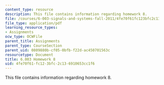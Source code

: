 ```yaml
---
content_type: resource
description: This file contains information regarding homework 8.
file: /courses/6-003-signals-and-systems-fall-2011/4fe70f61fc123bfc2c136910653cc1f6_MIT6_003F11_hw08.pdf
file_type: application/pdf
learning_resource_types:
- Assignments
ocw_type: OCWFile
parent_title: Assignments
parent_type: CourseSection
parent_uid: 0809880b-cf05-0bfb-f22d-ac450701563c
resourcetype: Document
title: 6.003 Homework 8
uid: 4fe70f61-fc12-3bfc-2c13-6910653cc1f6
---
```

This file contains information regarding homework 8.

